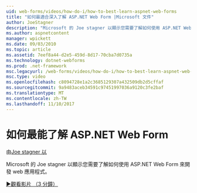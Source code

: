 ```yaml
---
uid: web-forms/videos/how-do-i/how-to-best-learn-aspnet-web-forms
title: "如何最適合深入了解 ASP.NET Web Form |Microsoft 文件"
author: JoeStagner
description: "Microsoft 的 Joe stagner 以顯示您需要了解如何使用 ASP.NET Web Form 來開發 web 應用程式。"
ms.author: aspnetcontent
manager: wpickett
ms.date: 09/03/2010
ms.topic: article
ms.assetid: 7eef8a44-d2e5-459d-8d17-70cba7d0735a
ms.technology: dotnet-webforms
ms.prod: .net-framework
msc.legacyurl: /web-forms/videos/how-do-i/how-to-best-learn-aspnet-web-forms
msc.type: video
ms.openlocfilehash: c8094728e1a2c3685129307a432509db2d5cffaf
ms.sourcegitcommit: 9a9483aceb34591c97451997036a9120c3fe2baf
ms.translationtype: MT
ms.contentlocale: zh-TW
ms.lasthandoff: 11/10/2017
---
```

<a name="how-to-best-learn-aspnet-web-forms"></a>如何最能了解 ASP.NET Web Form
====================
由[Joe stagner 以](https://github.com/JoeStagner)

Microsoft 的 Joe stagner 以顯示您需要了解如何使用 ASP.NET Web Form 來開發 web 應用程式。

[&#9654;觀看影片 （3 分鐘）](https://channel9.msdn.com/Blogs/ASP-NET-Site-Videos/how-to-best-learn-aspnet-web-forms)
